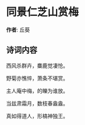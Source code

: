 # 同景仁芝山赏梅

**作者**: 丘葵

## 诗词内容

西风杀群卉，麋鹿觉凄怆。

野菊亦憔悴，萧条不堪赏。

主人庵中梅，的皪为谁放。

当兹肃霜月，数枝春盎盎。

真如得道人，形槁神独王。

